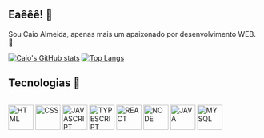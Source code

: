 ## Eaêêê! 🦕

Sou Caio Almeida, apenas mais um apaixonado por desenvolvimento WEB. 🐣 

[![Caio's GitHub stats](https://github-readme-stats.vercel.app/api?username=CaioAReis&show_icons=true&theme=cobalt)](https://github.com/CaioAReis)
[![Top Langs](https://github-readme-stats.vercel.app/api/top-langs/?username=CaioAReis&layout=compact&theme=cobalt)](https://github.com/CaioAReis)

## Tecnologias 🦖

<div style="display: flex; justify_content: space_around">

<img 
    align="center" 
    alt="HTML" 
    height="50" 
    src="https://cdn.jsdelivr.net/gh/devicons/devicon/icons/html5/html5-original.svg"
/>
<img 
    align="center" 
    alt="CSS" 
    height="50" 
    src="https://cdn.jsdelivr.net/gh/devicons/devicon/icons/css3/css3-original.svg" 
/>
<img 
    align="center" 
    alt="JAVASCRIPT" 
    height="50" 
    src="https://cdn.jsdelivr.net/gh/devicons/devicon/icons/javascript/javascript-plain.svg" 
/>
<img 
    align="center" 
    alt="TYPESCRIPT" 
    height="50" 
    src="https://cdn.jsdelivr.net/gh/devicons/devicon/icons/typescript/typescript-plain.svg" 
/>
<img 
    align="center" 
    alt="REACT" 
    height="50" 
    src="https://cdn.jsdelivr.net/gh/devicons/devicon/icons/react/react-original.svg" 
/>
<img 
    align="center" 
    alt="NODE"
    height="50" 
    src="https://cdn.jsdelivr.net/gh/devicons/devicon/icons/nodejs/nodejs-original.svg" 
/>
<img 
    align="center" 
    alt="JAVA"
    height="50" 
    src="https://cdn.jsdelivr.net/gh/devicons/devicon/icons/java/java-original.svg" 
/>
<img 
    align="center" 
    alt="MYSQL"
    height="50" 
    src="https://cdn.jsdelivr.net/gh/devicons/devicon/icons/mysql/mysql-original.svg" 
/>
</div>
